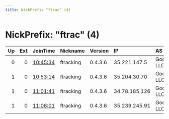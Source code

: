 ```yaml
---
title: NickPrefix "ftrac" (4)
---
```


# NickPrefix: "ftrac" (4)

|   Up |   Ext | JoinTime                                                                                            | Nickname   | Version   | IP            | AS         | CC   |   ORp |   Dirp | OS    | Contact                  |   eFamMembers |
|-----:|------:|:----------------------------------------------------------------------------------------------------|:-----------|:----------|:--------------|:-----------|:-----|------:|-------:|:------|:-------------------------|--------------:|
|    0 |     0 | [10:45:34](https://metrics.torproject.org/rs.html#details/4C6E19075BE51330889B954218644E61F03887A4) | ftracking  | 0.4.3.6   | 35.221.147.5  | Google LLC | us   |  3570 |      0 | Linux | ftracking@protonmail.com |             5 |
|    1 |     0 | [10:53:14](https://metrics.torproject.org/rs.html#details/97B6B7B6854F682332A6CCB5ED688EE1D26ECF2E) | ftracking  | 0.4.3.6   | 35.204.30.70  | Google LLC | None |  3570 |      0 | Linux | ftracking@protonmail.com |             5 |
|    1 |     0 | [11:01:41](https://metrics.torproject.org/rs.html#details/C518E196E924C888B585B634EC6ED1902A98B7FE) | ftracking  | 0.4.3.6   | 34.78.185.126 | Google LLC | us   |  3570 |      0 | Linux | ftracking@protonmail.com |             5 |
|    1 |     0 | [11:08:01](https://metrics.torproject.org/rs.html#details/FA1CB28DF064CF5950A4303CFE0157A8A4659803) | ftracking  | 0.4.3.6   | 35.239.245.91 | Google LLC | us   |  3570 |      0 | Linux | ftracking@protonmail.com |             5 |
